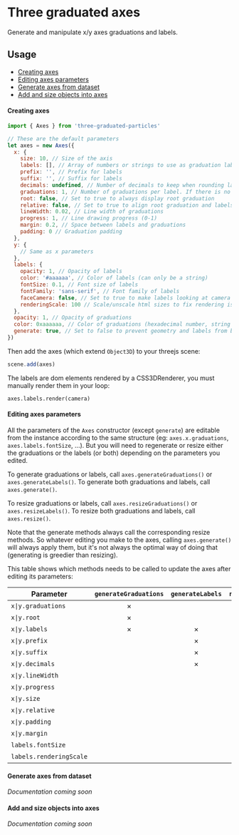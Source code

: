 # Three graduated axes

Generate and manipulate x/y axes graduations and labels.

## Usage

- [Creating axes](#creating-axes)
- [Editing axes parameters](#editing-axes-parameters)
- [Generate axes from dataset](#generate-axes-from-dataset)
- [Add and size objects into axes](#add-and-size-objects-into-axes)

#### Creating axes

```javascript
import { Axes } from 'three-graduated-particles'

// These are the default parameters
let axes = new Axes({
  x: {
    size: 10, // Size of the axis
    labels: [], // Array of numbers or strings to use as graduation labels
    prefix: '', // Prefix for labels
    suffix: '', // Suffix for labels
    decimals: undefined, // Number of decimals to keep when rounding labels, set to undefined to disable rounding
    graduations: 1, // Number of graduations per label. If there is no label, it will be used as the total number of graduations.
    root: false, // Set to true to always display root graduation
    relative: false, // Set to true to align root graduation and labels at 0
    lineWidth: 0.02, // Line width of graduations
    progress: 1, // Line drawing progress (0-1)
    margin: 0.2, // Space between labels and graduations
    padding: 0 // Graduation padding
  },
  y: {
    // Same as x parameters
  },
  labels: {
    opacity: 1, // Opacity of labels
    color: '#aaaaaa', // Color of labels (can only be a string)
    fontSize: 0.1, // Font size of labels
    fontFamily: 'sans-serif', // Font family of labels
    faceCamera: false, // Set to true to make labels looking at camera
    renderingScale: 100 // Scale/unscale html sizes to fix rendering issues
  },
  opacity: 1, // Opacity of graduations
  color: 0xaaaaaa, // Color of graduations (hexadecimal number, string or Color instance)
  generate: true, // Set to false to prevent geometry and labels from being generated at instantiation
})
```

Then add the axes (which extend `Object3D`) to your threejs scene:

```javascript
scene.add(axes)
```

The labels are dom elements rendered by a CSS3DRenderer, you must manually render them in your loop:

```
axes.labels.render(camera)
```

#### Editing axes parameters

All the parameters of the `Axes` constructor (except `generate`) are editable from the instance according to the same structure (eg: `axes.x.graduations`, `axes.labels.fontSize`, ...). But you will need to regenerate or resize either the graduations or the labels (or both) depending on the parameters you edited.

To generate graduations or labels, call `axes.generateGraduations()` or `axes.generateLabels()`.
To generate both graduations and labels, call `axes.generate()`.

To resize graduations or labels, call `axes.resizeGraduations()` or `axes.resizeLabels()`.
To resize both graduations and labels, call `axes.resize()`.

Note that the generate methods always call the corresponding resize methods. So whatever editing you make to the axes, calling `axes.generate()` will always apply them, but it's not always the optimal way of doing that (generating is greedier than resizing).

This table shows which methods needs to be called to update the axes after editing its parameters:

| Parameter | `generateGraduations` | `generateLabels` | `resizeGraduations` | `resizeLabels` |
|-|:-:|:-:|:-:|:-:|
| `x\|y.graduations` | × | | | |
| `x\|y.root` | × | | | |
| `x\|y.labels` | × | × | | |
| `x\|y.prefix` | | × | | |
| `x\|y.suffix` | | × | | |
| `x\|y.decimals` | | × | | |
| `x\|y.lineWidth` | | | × | |
| `x\|y.progress` | | | × | |
| `x\|y.size` | | | × | × |
| `x\|y.relative` | | | × | × |
| `x\|y.padding` | | | × | × |
| `x\|y.margin` | | | | × |
| `labels.fontSize` | | | | × |
| `labels.renderingScale` | | | | × |

#### Generate axes from dataset

*Documentation coming soon*

#### Add and size objects into axes

*Documentation coming soon*
